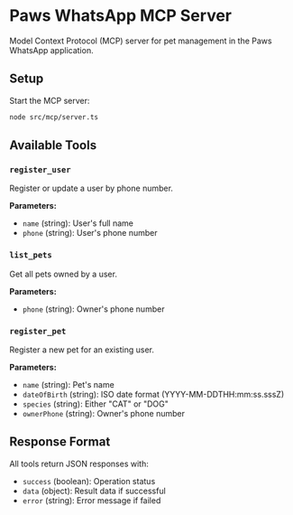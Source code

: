 # Paws WhatsApp MCP Server

Model Context Protocol (MCP) server for pet management in the Paws WhatsApp application.

## Setup

Start the MCP server:

```bash
node src/mcp/server.ts
```

## Available Tools

### `register_user`
Register or update a user by phone number.

**Parameters:**
- `name` (string): User's full name
- `phone` (string): User's phone number

### `list_pets`
Get all pets owned by a user.

**Parameters:**
- `phone` (string): Owner's phone number

### `register_pet`
Register a new pet for an existing user.

**Parameters:**
- `name` (string): Pet's name
- `dateOfBirth` (string): ISO date format (YYYY-MM-DDTHH:mm:ss.sssZ)
- `species` (string): Either "CAT" or "DOG"
- `ownerPhone` (string): Owner's phone number

## Response Format

All tools return JSON responses with:
- `success` (boolean): Operation status
- `data` (object): Result data if successful
- `error` (string): Error message if failed